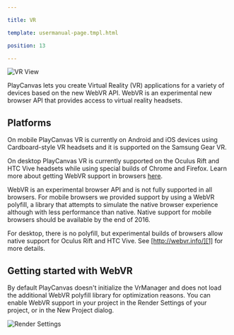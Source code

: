 ---
title: VR
template: usermanual-page.tmpl.html
position: 13
---

![VR View][3]

PlayCanvas lets you create Virtual Reality (VR) applications for a variety of devices based on the new WebVR API. WebVR is an experimental new browser API that provides access to virtual reality headsets.

## Platforms

On mobile PlayCanvas VR is currently on Android and iOS devices using Cardboard-style VR headsets and it is supported on the Samsung Gear VR.

On desktop PlayCanvas VR is currently supported on the Oculus Rift and HTC Vive headsets while using special builds of Chrome and Firefox. Learn more about getting WebVR support in browsers [here][1].

<div class="alert alert-info" style="text-align:left">
WebVR is an experimental browser API and is not fully supported in all browsers. For mobile browsers we provided support by using a WebVR polyfill, a library that attempts to simulate the native browser experience although with less performance than native. Native support for mobile browsers should be available by the end of 2016.

For desktop, there is no polyfill, but experimental builds of browsers allow native support for Oculus Rift and HTC Vive. See [http://webvr.info/][1] for more details.
</div>

## Getting started with WebVR

By default PlayCanvas doesn't initialize the VrManager and does not load the additional WebVR polyfill library for optimization reasons. You can enable WebVR support in your project in the Render Settings of your project, or in the New Project dialog.

![Render Settings][2]

[1]: http://webvr.info/
[2]: /images/user-manual/vr/render-settings.jpg
[3]: /images/user-manual/vr/vr-view.png


